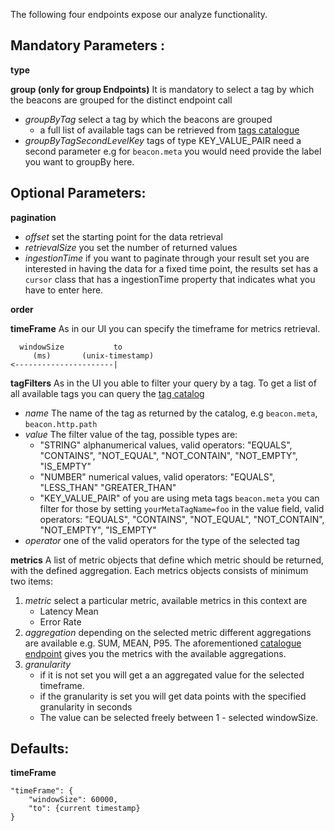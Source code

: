 The following four endpoints expose our analyze functionality.

## Mandatory Parameters :

**type** 

**group (only for group Endpoints)** It is mandatory to select a tag by which the beacons are grouped for the distinct endpoint call
* *groupByTag* select a tag by which the beacons are grouped 
  * a full list of available tags can be retrieved from [tags catalogue](#operation/getTagsForWeb)
* *groupByTagSecondLevelKey* tags of type KEY_VALUE_PAIR need a second parameter e.g for `beacon.meta` you would need provide the label you want to groupBy here.


## Optional Parameters:

**pagination**
* *offset* set the starting point for the data retrieval
* *retrievalSize* you set the number of returned values
* *ingestionTime* if you want to paginate through your result set you are interested in having the data for a fixed time point, the results set has a `cursor` class that has a ingestionTime property that indicates what you have to enter here.

**order**

**timeFrame** As in our UI you can specify the timeframe for metrics retrieval.
```
  windowSize           to
     (ms)       (unix-timestamp)
<----------------------|
```

**tagFilters** As in the UI you able to filter your query by a tag. To get a list of all available tags you can query the [tag catalog](#operation/getTagsForApplication)
* *name* The name of the tag as returned by the catalog, e.g `beacon.meta`, `beacon.http.path`
* *value* The filter value of the tag, possible types are:
  * "STRING" alphanumerical values, valid operators: "EQUALS", "CONTAINS", "NOT_EQUAL", "NOT_CONTAIN", "NOT_EMPTY",  "IS_EMPTY"
  * "NUMBER" numerical values, valid operators: "EQUALS", "LESS_THAN" "GREATER_THAN"
  * "KEY_VALUE_PAIR" of you are using meta tags `beacon.meta` you can filter for those by setting `yourMetaTagName=foo` in the value field, valid operators: "EQUALS", "CONTAINS", "NOT_EQUAL", "NOT_CONTAIN", "NOT_EMPTY",  "IS_EMPTY"
* *operator* one of the valid operators for the type of the selected tag

**metrics** A list of metric objects that define which metric should be returned, with the defined aggregation. Each metrics objects consists of minimum two items:
1. *metric* select a particular metric, available metrics in this context are
   * Latency Mean
   * Error Rate
2. *aggregation* depending on the selected metric different aggregations are available e.g. SUM, MEAN, P95. The aforementioned [catalogue endpoint](#operation/getMetricDefinitions) gives you the metrics with the available aggregations.
3. *granularity* 
   * if it is not set you will get a an aggregated value for the selected timeframe. 
   * if the granularity is set you will get data points with the specified granularity in seconds
   * The value can be selected freely between 1 - selected windowSize.
 

## Defaults:

**timeFrame**
```
"timeFrame": {
	"windowSize": 60000,
	"to": {current timestamp}
}
```
